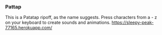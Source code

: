 ### Pattap  

This is a Patatap ripoff, as the name suggests. 
Press characters from a - z on your keyboard to create sounds and animations.
https://sleepy-peak-77165.herokuapp.com/
